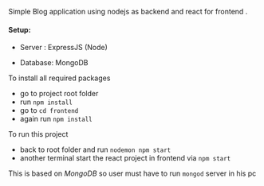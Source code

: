  Simple Blog application using nodejs as backend and react for frontend .
 
 #### Setup:

* Server : ExpressJS  (Node)

* Database: MongoDB
 
To install all required packages 
* go to project root folder
* run `npm install`
* go to `cd frontend` 
* again run `npm install`

To run this project
* back to root folder and run `nodemon npm start`
* another terminal start the react project in frontend via `npm start`

This is based on *MongoDB* so user must have to run `mongod` server in his pc
